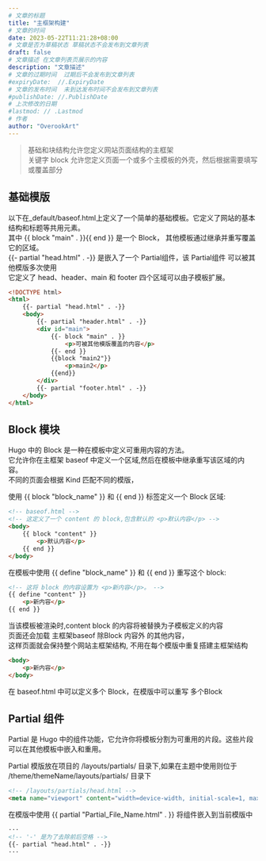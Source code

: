 ```yaml
---
# 文章的标题
title: "主框架构建"
# 文章的时间
date: 2023-05-22T11:21:28+08:00
# 文章是否为草稿状态 草稿状态不会发布到文章列表
draft: false
# 文章描述 在文章列表页展示的内容
description: "文章描述"
# 文章的过期时间  过期后不会发布到文章列表
#expiryDate:  //.ExpiryDate
# 文章的发布时间  未到达发布时间不会发布到文章列表
#publishDate: //.PublishDate
# 上次修改的日期
#lastmod: // .Lastmod
# 作者
author: "OverookArt"
---
```


> 基础和块结构允许您定义网站页面结构的主框架  
> 关键字 block 允许您定义页面一个或多个主模板的外壳，然后根据需要填写或覆盖部分  

## 基础模版  

以下在_default/baseof.html上定义了一个简单的基础模板。它定义了网站的基本结构和标题等共用元素。  
其中 {{ block "main" . }}{{ end }} 是一个 Block， 其他模板通过继承并重写覆盖它的区域。  
{{- partial "head.html" . -}} 是嵌入了一个 Partial组件，该 Partial组件 可以被其他模版多次使用  
它定义了 head、header、main 和 footer 四个区域可以由子模板扩展。

``` html
<!DOCTYPE html>
<html>
    {{- partial "head.html" . -}}
    <body>
        {{- partial "header.html" . -}}
        <div id="main">
            {{- block "main" . }}
                <p>可被其他模版覆盖的内容</p>
            {{- end }}
            {{block "main2"}}
                <p>main2</p>
            {{end}}
        </div>
        {{- partial "footer.html" . -}}
    </body>
</html>
```

## Block 模块  

Hugo 中的 Block 是一种在模板中定义可重用内容的方法。  
它允许你在主框架 baseof 中定义一个区域,然后在模板中继承重写该区域的内容。  
不同的页面会根据 Kind 匹配不同的模版，  

使用 {{ block "block_name" }} 和 {{ end }} 标签定义一个 Block 区域:

``` html
<!-- baseof.html -->
<!-- 这定义了一个 content 的 block,包含默认的 <p>默认内容</p> -->
<body>
    {{ block "content" }} 
        <p>默认内容</p> 
    {{ end }}
</body>
```

在模板中使用 {{ define "block_name" }} 和 {{ end }} 重写这个 block:  

``` html
<!-- 这将 block 的内容设置为 <p>新内容</p>。 -->
{{ define "content" }} 
    <p>新内容</p>     
{{ end }} 
```

当该模板被渲染时,content block 的内容将被替换为子模板定义的内容  
页面还会加载 主框架baseof 除Block 内容外 的其他内容，  
这样页面就会保持整个网站主框架结构, 不用在每个模版中重复搭建主框架结构

``` html
<body>  
    <p>新内容</p> 
</body>
```

在 baseof.html 中可以定义多个 Block，在模版中可以重写 多个Block

## Partial 组件  

Partial 是 Hugo 中的组件功能，它允许你将模板分割为可重用的片段。这些片段可以在其他模板中嵌入和重用。  

Partial 模版放在项目的 /layouts/partials/ 目录下,如果在主题中使用则位于 /theme/themeName/layouts/partials/ 目录下  

``` html
<!-- /layouts/partials/head.html -->
<meta name="viewport" content="width=device-width, initial-scale=1, maximum-scale=1">
```

在模版中使用 {{ partial "Partial_File_Name.html" . }} 将组件嵌入到当前模版中  

``` html
···
<!-- '-' 是为了去除前后空格 -->
{{- partial "head.html" . -}}
···
```
